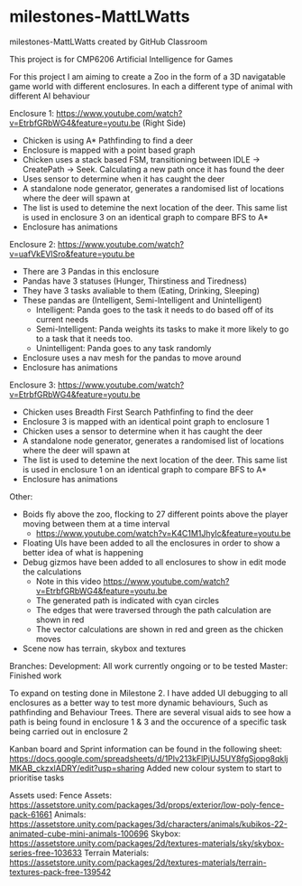 # milestones-MattLWatts
milestones-MattLWatts created by GitHub Classroom

This project is for CMP6206 Artificial Intelligence for Games


For this project I am aiming to create a Zoo in the form of a 3D navigatable game world with different enclosures. In each a different type of animal with different AI behaviour

Enclosure 1: https://www.youtube.com/watch?v=EtrbfGRbWG4&feature=youtu.be (Right Side)
  - Chicken is using A* Pathfinding to find a deer
  - Enclosure is mapped with a point based graph
  - Chicken uses a stack based FSM, transitioning between IDLE -> CreatePath -> Seek. Calculating a new path once it has found the deer
  - Uses sensor to determine when it has caught the deer
  - A standalone node generator, generates a randomised list of locations where the deer will spawn at
  - The list is used to detemine the next location of the deer. This same list is used in enclosure 3 on an identical graph to compare BFS to A*
  - Enclosure has animations

Enclosure 2: https://www.youtube.com/watch?v=uafVkEVISro&feature=youtu.be
  - There are 3 Pandas in this enclosure
  - Pandas have 3 statuses (Hunger, Thirstiness and Tiredness)
  - They have 3 tasks avaliable to them (Eating, Drinking, Sleeping)
  - These pandas are (Intelligent, Semi-Intelligent and Unintelligent)
    - Intelligent: Panda goes to the task it needs to do based off of its current needs
    - Semi-Intelligent: Panda weights its tasks to make it more likely to go to a task that it needs too.
    - Unintelligent: Panda goes to any task randomly
  - Enclosure uses a nav mesh for the pandas to move around
  - Enclosure has animations
    
Enclosure 3: https://www.youtube.com/watch?v=EtrbfGRbWG4&feature=youtu.be

  - Chicken uses Breadth First Search Pathfinfing to find the deer
  - Enclosure 3 is mapped with an identical point graph to enclosure 1
  - Chicken uses a sensor to determine when it has caught the deer
  - A standalone node generator, generates a randomised list of locations where the deer will spawn at
  - The list is used to detemine the next location of the deer. This same list is used in enclosure 1 on an identical graph to compare BFS to A*
  - Enclosure has animations
  
Other:

  - Boids fly above the zoo, flocking to 27 different points above the player moving between them at a time interval
    - https://www.youtube.com/watch?v=K4C1M1JhyIc&feature=youtu.be
  - Floating UIs have been added to all the enclosures in order to show a better idea of what is happening
  - Debug gizmos have been added to all enclosures to show in edit mode the calculations
    - Note in this video https://www.youtube.com/watch?v=EtrbfGRbWG4&feature=youtu.be
    - The generated path is indicated with cyan circles
    - The edges that were traversed through the path calculation are shown in red
    - The vector calculations are shown in red and green as the chicken moves 
  - Scene now has terrain, skybox and textures
  
Branches:
Development: 	All work currently ongoing or to be tested
Master: 			Finished work

To expand on testing done in Milestone 2. I have added UI debugging to all enclosures as a better way to test more dynamic behaviours, Such as pathfinding and Behaviour Trees. There are several visual aids to see how a path is being found in enclosure 1 & 3 and the occurence of a specific task being carried out in enclosure 2

Kanban board and Sprint information can be found in the following sheet:
https://docs.google.com/spreadsheets/d/1Plv213kFlPjUJ5UY8fgSjopg8qkljMKAB_ckzxIADRY/edit?usp=sharing
Added new colour system to start to prioritise tasks

Assets used:
Fence Assets: 	    https://assetstore.unity.com/packages/3d/props/exterior/low-poly-fence-pack-61661
Animals:      	    https://assetstore.unity.com/packages/3d/characters/animals/kubikos-22-animated-cube-mini-animals-100696
Skybox:             https://assetstore.unity.com/packages/2d/textures-materials/sky/skybox-series-free-103633
Terrain Materials:  https://assetstore.unity.com/packages/2d/textures-materials/terrain-textures-pack-free-139542
